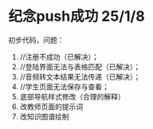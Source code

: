 # 纪念push成功 25/1/8
初步代码，问题：
1. //注册不成功（已解决）；
2. //登陆界面无法与表格匹配（已解决）；
3. //音频转文本结果无法传递（已解决）；
4. //学生页面无法保存与查看；
5. 底部导航样式修改（合理的解释）
6. 改教师页面的提示词
7. 改知识图谱绘制
